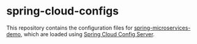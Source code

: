 # spring-cloud-configs
This repository contains the configuration files for [spring-microservices-demo](https://github.com/janis-schanbacher/spring-microservices-demo), 
which are loaded using [Spring Cloud Config Server](https://cloud.spring.io/spring-cloud-config/multi/multi__spring_cloud_config_server.html).
